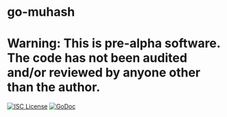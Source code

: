 
go-muhash
====
Warning: This is pre-alpha software. The code has not been audited and/or reviewed by anyone other than the author.
====
[![ISC License](http://img.shields.io/badge/license-ISC-blue.svg)](https://choosealicense.com/licenses/isc/)
[![GoDoc](https://img.shields.io/badge/godoc-reference-blue.svg)](http://godoc.org/github.com/kaspanet/go-muhash)
